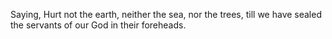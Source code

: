 Saying, Hurt not the earth, neither the sea, nor the trees, till we have sealed the servants of our God in their foreheads.
